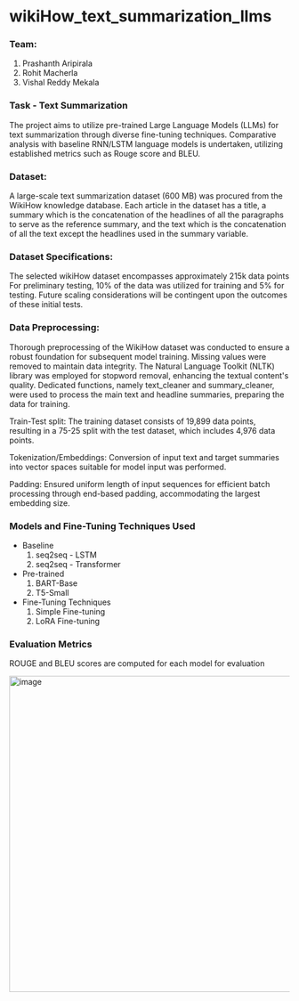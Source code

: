 # wikiHow_text_summarization_llms


### Team:
1. Prashanth Aripirala
2. Rohit Macherla
3. Vishal Reddy Mekala

### Task - Text Summarization
The project aims to utilize pre-trained Large Language Models (LLMs) for text summarization through diverse fine-tuning techniques. Comparative analysis with baseline RNN/LSTM language models is undertaken, utilizing established metrics such as Rouge score and BLEU.

### Dataset:  
A large-scale text summarization dataset (600 MB) was procured from the WikiHow knowledge database. 
Each article in the dataset has a title, a summary which is the concatenation of the headlines of all the paragraphs to serve as the reference summary, and the text which is the concatenation of all the text except the headlines used in the summary variable.

### Dataset Specifications:
The selected wikiHow dataset encompasses approximately 215k data points
For preliminary testing, 10% of the data was utilized for training and 5% for testing. Future scaling considerations will be contingent upon the outcomes of these initial tests.

### Data Preprocessing:
Thorough preprocessing of the WikiHow dataset was conducted to ensure a robust foundation for subsequent model training. Missing values were removed to maintain data integrity. The Natural Language Toolkit (NLTK) library was employed for stopword removal, enhancing the textual content's quality. Dedicated functions, namely text_cleaner and summary_cleaner, were used to process the main text and headline summaries, preparing the data for training.

Train-Test split: The training dataset consists of 19,899 data points, resulting in a 75-25 split with the test dataset, which includes 4,976 data points.

Tokenization/Embeddings: Conversion of input text and target summaries into vector spaces suitable for model input was performed.

Padding: Ensured uniform length of input sequences for efficient batch processing through end-based padding, accommodating the largest embedding size.

### Models and Fine-Tuning Techniques Used
- Baseline
  1. seq2seq - LSTM
  2. seq2seq - Transformer
- Pre-trained
  1. BART-Base
  2. T5-Small
- Fine-Tuning Techniques
  1. Simple Fine-tuning
  2. LoRA Fine-tuning
 
### Evaluation Metrics
ROUGE and BLEU scores are computed for each model for evaluation

<img width="568" alt="image" src="https://github.com/RohitMacherla3/wikiHow_text_summarization_llms/assets/89356811/5f374ced-a07b-4463-8641-2fe68108ebf1">


